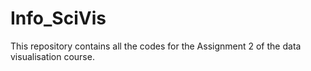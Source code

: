# Info_SciVis

This repository contains all the codes for the Assignment 2 of the data visualisation course.
